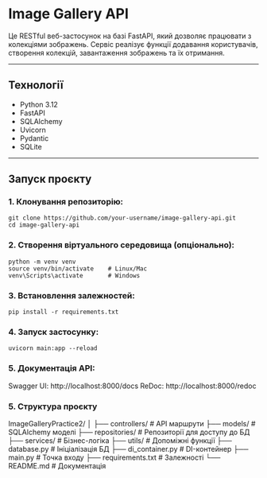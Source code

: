 #  Image Gallery API

Це RESTful веб-застосунок на базі FastAPI, який дозволяє працювати з колекціями зображень. Сервіс реалізує функції додавання користувачів, створення колекцій, завантаження зображень та їх отримання.

---

##  Технології

- Python 3.12
- FastAPI
- SQLAlchemy
- Uvicorn
- Pydantic
- SQLite

---

## Запуск проєкту

### 1. Клонування репозиторію:
```
git clone https://github.com/your-username/image-gallery-api.git
cd image-gallery-api
```

### 2. Створення віртуального середовища (опціонально):
```
python -m venv venv
source venv/bin/activate    # Linux/Mac
venv\Scripts\activate       # Windows
```

### 3. Встановлення залежностей:
```
pip install -r requirements.txt
```

### 4. Запуск застосунку:
```
uvicorn main:app --reload
```

### 5. Документація API:

Swagger UI: http://localhost:8000/docs
ReDoc: http://localhost:8000/redoc

### 5. Структура проєкту

ImageGalleryPractice2/
│
├── controllers/              # API маршрути
├── models/                   # SQLAlchemy моделі
├── repositories/             # Репозиторії для доступу до БД
├── services/                 # Бізнес-логіка
├── utils/                    # Допоміжні функції
├── database.py               # Ініціалізація БД
├── di_container.py           # DI-контейнер
├── main.py                   # Точка входу
├── requirements.txt          # Залежності
└── README.md                 # Документація

